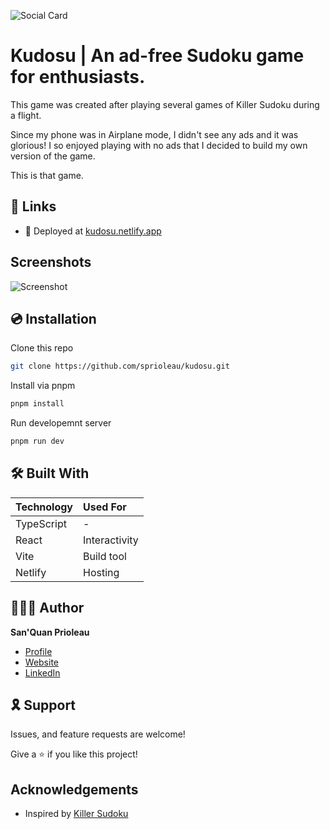 ![Social Card][social-card-url]

# Kudosu | An ad-free Sudoku game for enthusiasts.

This game was created after playing several games of Killer Sudoku during a flight.

Since my phone was in Airplane mode, I didn't see any ads and it was glorious! I so enjoyed playing with no ads that I decided to build my own version of the game.

This is that game.

## 🔗 Links

- 🚀 Deployed at [kudosu.netlify.app][deployed-url]

## Screenshots

![Screenshot][screenshot-url]

## 💿 Installation

Clone this repo

```bash
git clone https://github.com/sprioleau/kudosu.git
```

Install via pnpm

```bash
pnpm install
```

Run developemnt server

```bash
pnpm run dev
```

## 🛠 Built With

| Technology    | Used For      |
| :------------ | :------------ |
| TypeScript    | -             |
| React         | Interactivity |
| Vite          | Build tool    |
| Netlify       | Hosting       |

## 👨🏾‍💻 Author

**San'Quan Prioleau**

- [Profile][github-url]
- [Website][website]
- [LinkedIn][linkedin]

## 🎗 Support

Issues, and feature requests are welcome!

Give a ⭐️ if you like this project!

## Acknowledgements

- Inspired by [Killer Sudoku](https://sudoku.com/killer)

<!-- Author Details -->
[github-url]: https://github.com/spriolau "San'Quan Prioleau on Github"
[website]: https://sprioleau.dev "San'Quan Prioleau's personal website"
[linkedin]: https://www.linkedin.com/in/sanquanprioleau/

<!-- Project Details -->
[deployed-url]: https://kudosu.app
[social-card-url]: https://kudosu.app/images/social-card.png "Social Card"
[screenshot-url]: https://kudosu.app/images/gameplay.png "Gameplay Screenshot"
